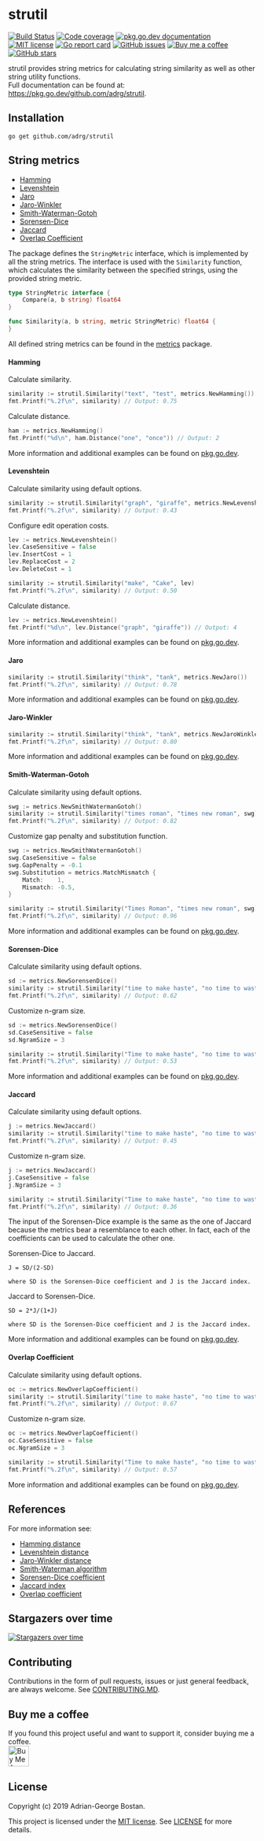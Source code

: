 strutil
=======
[![Build Status](https://github.com/adrg/strutil/workflows/CI/badge.svg)](https://github.com/adrg/strutil/actions?query=workflow%3ACI)
[![Code coverage](https://codecov.io/gh/adrg/strutil/branch/master/graphs/badge.svg?branch=master)](https://codecov.io/gh/adrg/strutil)
[![pkg.go.dev documentation](https://pkg.go.dev/badge/github.com/adrg/strutil)](https://pkg.go.dev/github.com/adrg/strutil)
[![MIT license](https://img.shields.io/badge/license-MIT-red.svg?style=flat-square)](https://opensource.org/licenses/MIT)
[![Go report card](https://goreportcard.com/badge/github.com/adrg/strutil)](https://goreportcard.com/report/github.com/adrg/strutil)
[![GitHub issues](https://img.shields.io/github/issues/adrg/strutil)](https://github.com/adrg/strutil/issues)
[![Buy me a coffee](https://img.shields.io/static/v1.svg?label=%20&message=Buy%20me%20a%20coffee&color=FF813F&logo=buy%20me%20a%20coffee&logoColor=white)](https://www.buymeacoffee.com/adrg)
[![GitHub stars](https://img.shields.io/github/stars/adrg/strutil?style=social)](https://github.com/adrg/strutil/stargazers)

strutil provides string metrics for calculating string similarity as well as
other string utility functions.  
Full documentation can be found at: https://pkg.go.dev/github.com/adrg/strutil.

## Installation

```
go get github.com/adrg/strutil
```

## String metrics

- [Hamming](#hamming)
- [Levenshtein](#levenshtein)
- [Jaro](#jaro)
- [Jaro-Winkler](#jaro-winkler)
- [Smith-Waterman-Gotoh](#smith-waterman-gotoh)
- [Sorensen-Dice](#sorensen-dice)
- [Jaccard](#jaccard)
- [Overlap Coefficient](#overlap-coefficient)

The package defines the `StringMetric` interface, which is implemented by all
the string metrics. The interface is used with the `Similarity` function, which
calculates the similarity between the specified strings, using the provided
string metric.

```go
type StringMetric interface {
    Compare(a, b string) float64
}

func Similarity(a, b string, metric StringMetric) float64 {
}
```

All defined string metrics can be found in the
[metrics](https://pkg.go.dev/github.com/adrg/strutil/metrics) package.

#### Hamming

Calculate similarity.
```go
similarity := strutil.Similarity("text", "test", metrics.NewHamming())
fmt.Printf("%.2f\n", similarity) // Output: 0.75
```

Calculate distance.
```go
ham := metrics.NewHamming()
fmt.Printf("%d\n", ham.Distance("one", "once")) // Output: 2
```

More information and additional examples can be found on
[pkg.go.dev](https://pkg.go.dev/github.com/adrg/strutil/metrics#Hamming).

#### Levenshtein

Calculate similarity using default options.
```go
similarity := strutil.Similarity("graph", "giraffe", metrics.NewLevenshtein())
fmt.Printf("%.2f\n", similarity) // Output: 0.43
```

Configure edit operation costs.
```go
lev := metrics.NewLevenshtein()
lev.CaseSensitive = false
lev.InsertCost = 1
lev.ReplaceCost = 2
lev.DeleteCost = 1

similarity := strutil.Similarity("make", "Cake", lev)
fmt.Printf("%.2f\n", similarity) // Output: 0.50
```

Calculate distance.
```go
lev := metrics.NewLevenshtein()
fmt.Printf("%d\n", lev.Distance("graph", "giraffe")) // Output: 4
```

More information and additional examples can be found on
[pkg.go.dev](https://pkg.go.dev/github.com/adrg/strutil/metrics#Levenshtein).

#### Jaro

```go
similarity := strutil.Similarity("think", "tank", metrics.NewJaro())
fmt.Printf("%.2f\n", similarity) // Output: 0.78
```

More information and additional examples can be found on
[pkg.go.dev](https://pkg.go.dev/github.com/adrg/strutil/metrics#Jaro).

#### Jaro-Winkler

```go
similarity := strutil.Similarity("think", "tank", metrics.NewJaroWinkler())
fmt.Printf("%.2f\n", similarity) // Output: 0.80
```

More information and additional examples can be found on
[pkg.go.dev](https://pkg.go.dev/github.com/adrg/strutil/metrics#JaroWinkler).

#### Smith-Waterman-Gotoh

Calculate similarity using default options.
```go
swg := metrics.NewSmithWatermanGotoh()
similarity := strutil.Similarity("times roman", "times new roman", swg)
fmt.Printf("%.2f\n", similarity) // Output: 0.82
```

Customize gap penalty and substitution function.
```go
swg := metrics.NewSmithWatermanGotoh()
swg.CaseSensitive = false
swg.GapPenalty = -0.1
swg.Substitution = metrics.MatchMismatch {
    Match:    1,
    Mismatch: -0.5,
}

similarity := strutil.Similarity("Times Roman", "times new roman", swg)
fmt.Printf("%.2f\n", similarity) // Output: 0.96
```

More information and additional examples can be found on
[pkg.go.dev](https://pkg.go.dev/github.com/adrg/strutil/metrics#SmithWatermanGotoh).

#### Sorensen-Dice

Calculate similarity using default options.
```go
sd := metrics.NewSorensenDice()
similarity := strutil.Similarity("time to make haste", "no time to waste", sd)
fmt.Printf("%.2f\n", similarity) // Output: 0.62
```

Customize n-gram size.
```go
sd := metrics.NewSorensenDice()
sd.CaseSensitive = false
sd.NgramSize = 3

similarity := strutil.Similarity("Time to make haste", "no time to waste", sd)
fmt.Printf("%.2f\n", similarity) // Output: 0.53
```

More information and additional examples can be found on
[pkg.go.dev](https://pkg.go.dev/github.com/adrg/strutil/metrics#SorensenDice).

#### Jaccard

Calculate similarity using default options.
```go
j := metrics.NewJaccard()
similarity := strutil.Similarity("time to make haste", "no time to waste", j)
fmt.Printf("%.2f\n", similarity) // Output: 0.45
```

Customize n-gram size.
```go
j := metrics.NewJaccard()
j.CaseSensitive = false
j.NgramSize = 3

similarity := strutil.Similarity("Time to make haste", "no time to waste", j)
fmt.Printf("%.2f\n", similarity) // Output: 0.36
```

The input of the Sorensen-Dice example is the same as the one of Jaccard
because the metrics bear a resemblance to each other. In fact, each of the
coefficients can be used to calculate the other one.

Sorensen-Dice to Jaccard.
```
J = SD/(2-SD)

where SD is the Sorensen-Dice coefficient and J is the Jaccard index.
```

Jaccard to Sorensen-Dice.
```
SD = 2*J/(1+J)

where SD is the Sorensen-Dice coefficient and J is the Jaccard index.
```

More information and additional examples can be found on
[pkg.go.dev](https://pkg.go.dev/github.com/adrg/strutil/metrics#Jaccard).

#### Overlap Coefficient

Calculate similarity using default options.
```go
oc := metrics.NewOverlapCoefficient()
similarity := strutil.Similarity("time to make haste", "no time to waste", oc)
fmt.Printf("%.2f\n", similarity) // Output: 0.67
```

Customize n-gram size.
```go
oc := metrics.NewOverlapCoefficient()
oc.CaseSensitive = false
oc.NgramSize = 3

similarity := strutil.Similarity("Time to make haste", "no time to waste", oc)
fmt.Printf("%.2f\n", similarity) // Output: 0.57
```

More information and additional examples can be found on
[pkg.go.dev](https://pkg.go.dev/github.com/adrg/strutil/metrics#OverlapCoefficient).

## References

For more information see:
- [Hamming distance](https://en.wikipedia.org/wiki/Hamming_distance)
- [Levenshtein distance](https://en.wikipedia.org/wiki/Levenshtein_distance)
- [Jaro-Winkler distance](https://en.wikipedia.org/wiki/Jaro-Winkler_distance)
- [Smith-Waterman algorithm](https://en.wikipedia.org/wiki/Smith-Waterman_algorithm)
- [Sorensen-Dice coefficient](https://en.wikipedia.org/wiki/Sorensen–Dice_coefficient)
- [Jaccard index](https://en.wikipedia.org/wiki/Jaccard_index)
- [Overlap coefficient](https://en.wikipedia.org/wiki/Overlap_coefficient)

## Stargazers over time

[![Stargazers over time](https://starchart.cc/adrg/strutil.svg)](https://starchart.cc/adrg/strutil)

## Contributing

Contributions in the form of pull requests, issues or just general feedback,
are always welcome.
See [CONTRIBUTING.MD](https://github.com/adrg/strutil/blob/master/CONTRIBUTING.md).

## Buy me a coffee

If you found this project useful and want to support it, consider buying me a coffee.  
<a href="https://www.buymeacoffee.com/adrg">
    <img src="https://cdn.buymeacoffee.com/buttons/v2/arial-orange.png" alt="Buy Me A Coffee" height="42px">
</a>

## License
Copyright (c) 2019 Adrian-George Bostan.

This project is licensed under the [MIT license](https://opensource.org/licenses/MIT).
See [LICENSE](https://github.com/adrg/strutil/blob/master/LICENSE) for more details.

